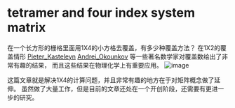 # tetramer and four index system matrix
在一个长方形的栅格里面用1X4的小方格去覆盖，有多少种覆盖方法？
在1X2的覆盖情形
[Pieter_Kasteleyn](https://en.wikipedia.org/wiki/Pieter_Kasteleyn)
[Andrei_Okounkov](https://en.wikipedia.org/wiki/Andrei_Okounkov)
等一些著名数学家对覆盖数给出了非常有趣的结果，
而且这些结果在物理化学上有重要应用。
 ![image](https://github.com/huih1984/tetramer-and-four-index-matrix/blob/master/dimer.png)
 <br/>
 
这篇文章就是解决1X4的计算问题，并且非常有趣的地方在于对矩阵概念做了延伸。
虽然做了大量工作，但是目前的文章还处在一个开创阶段，还需要有更进一步的研究。
